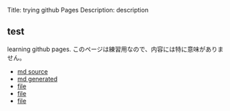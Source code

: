 Title: trying github Pages
Description: description
## test
learning github pages.
このページは練習用なので、内容には特に意味がありません。
+ [md source](test.md)
+ [md generated](test.html)
+ [file](junk/short01.html)
+ [file](junk/short04.html)
+ [file](junk/short04.1.html)
